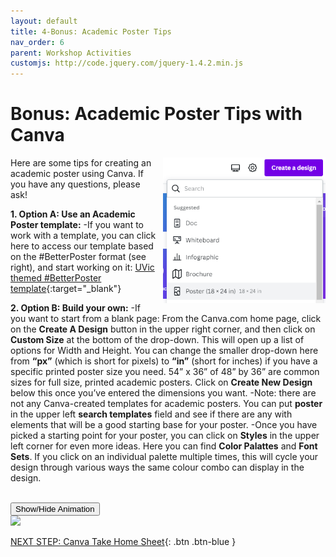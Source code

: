 ```yaml
---
layout: default
title: 4-Bonus: Academic Poster Tips
nav_order: 6
parent: Workshop Activities
customjs: http://code.jquery.com/jquery-1.4.2.min.js
---
```

# Bonus: Academic Poster Tips with Canva
<img src="images//canva-photo-01.png" style="float:right;margin-left:10px; width:260px;" alt="create a design button, select poster."> 
Here are some tips for creating an academic poster using Canva. If you have any questions, please ask! 

**1. Option A: Use an Academic Poster template:**
  -If you want to work with a template, you can click here to access our template based on the #BetterPoster format (see right), and start working on it: [UVic themed #BetterPoster template](https://www.canva.com/design/DAFYzpd1yU8/olf9xuPArpgDg7WZmWMIQA/view?utm_content=DAFYzpd1yU8&utm_campaign=designshare&utm_medium=link&utm_source=publishsharelink&mode=preview){:target="_blank"}
  
**2. Option B: Build your own:**
  -If you want to start from a blank page: From the Canva.com home page, click on the **Create A Design** button in the upper right corner, and then click on **Custom Size** at the bottom of the drop-down. This will open up a list of options for Width and Height. You can change the smaller drop-down here from **“px”** (which is short for pixels) to **“in”** (short for inches) if you have a specific printed poster size you need. 54” x 36” of 48” by 36” are common sizes for full size, printed academic posters. Click on **Create New Design** below this once you’ve entered the dimensions you want. 
  -Note: there are not any Canva-created templates for academic posters. You can put **poster** in the upper left **search templates** field and see if there are any with elements that will be a good starting base for your poster. 
  -Once you have picked a starting point for your poster, you can click on **Styles** in the upper left corner for even more ideas. Here you can find **Color Palattes** and **Font Sets**. If you click on an individual palette multiple times, this will cycle your design through various ways the same colour combo can display in the design.


<br>
  <button onclick="toggle('gif3')">Show/Hide Animation</button>
  <div id="gif3">
  <img src="images/gifs/canva-photo-03.gif">
  </div> 

  <script>  
    function toggle(input) {
        var x = document.getElementById(input);
        if (x.style.display === "none") {
            x.style.display = "block";
        } else {
            x.style.display = "none";
        }
    }
</script>

[NEXT STEP: Canva Take Home Sheet](canva-take-home-sheet.html){: .btn .btn-blue }
